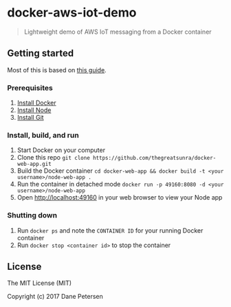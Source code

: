 # docker-aws-iot-demo

> Lightweight demo of AWS IoT messaging from a Docker container

## Getting started

Most of this is based on [this guide](https://nodejs.org/en/docs/guides/nodejs-docker-webapp/).

### Prerequisites

1. [Install Docker](https://store.docker.com/search?type=edition&offering=community)
1. [Install Node](https://nodejs.org)
1. [Install Git](https://git-scm.com/downloads)

### Install, build, and run

1. Start Docker on your computer
1. Clone this repo `git clone https://github.com/thegreatsunra/docker-web-app.git`
1. Build the Docker container `cd docker-web-app && docker build -t <your username>/node-web-app .`
1. Run the container in detached mode `docker run -p 49160:8080 -d <your username>/node-web-app`
1. Open [http://localhost:49160](http://localhost:49160) in your web browser to view your Node app

### Shutting down
1. Run `docker ps` and note the `CONTAINER ID` for your running Docker container
1. Run `docker stop <container id>` to stop the container

## License

The MIT License (MIT)

Copyright (c) 2017 Dane Petersen
